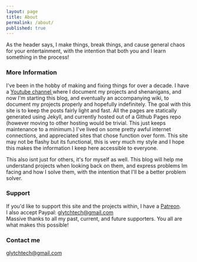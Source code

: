 ```yaml
---
layout: page
title: About
permalink: /about/
published: true
---
```


As the header says, I make things, break things, and cause general chaos for your entertainment, with the intention that both you and I learn something in the process! 

### More Information
<p>I've been in the hobby of making and fixing things for over a decade. I have a <a href="youtube.com/glytch"> Youtube channel </a> where I document my projects and shenanigans, and now I'm starting this blog, and eventually an accompanying wiki, to document my projects properly and hopefully indefinitely. The goal with this site is to keep the posts fairly light and fast. All the pages are statically generated using Jekyll, and currently hosted out of a Github Pages repo (however moving to other hosting would be trivial. This just keeps maintenance to a minimum.) 
I've lived on some pretty awful internet connections, and appreciated sites that chose function over form. This site may not be flashy but its functional, this is very much my style and I hope this makes the information I keep here accessible to everyone. </p>
<p> This also isnt just for others, it's for myself as well. This blog will help me understand projects when looking back on them, and express problems Im facing and how I solve them, with the intention that I'll be a better problem solver. </p> 

### Support 
If you'd like to support this site and the projects within, I have a [Patreon](https://www.patreon.com/glytchtech).  
I also accept Paypal: glytchtech@gmail.com  
Massive thanks to all my past, current, and future supporters. You all are what makes this possible!  

### Contact me
[glytchtech@gmail.com](mailto:glytchtech@gmail.com)
